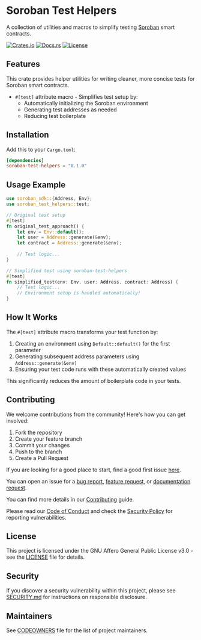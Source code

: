 # Soroban Test Helpers

A collection of utilities and macros to simplify testing [Soroban](https://soroban.stellar.org) smart contracts.

[![Crates.io](https://img.shields.io/crates/v/soroban-test-helpers)](https://crates.io/crates/soroban-test-helpers)
[![Docs.rs](https://docs.rs/soroban-test-helpers/badge.svg)](https://docs.rs/soroban-test-helpers)
[![License](https://img.shields.io/crates/l/soroban-test-helpers)](https://github.com/OpenZeppelin/soroban-helpers/blob/main/LICENSE)

## Features

This crate provides helper utilities for writing cleaner, more concise tests for Soroban smart contracts.

- `#[test]` attribute macro - Simplifies test setup by:
  - Automatically initializing the Soroban environment
  - Generating test addresses as needed
  - Reducing test boilerplate

## Installation

Add this to your `Cargo.toml`:

```toml
[dependencies]
soroban-test-helpers = "0.1.0"
```

## Usage Example

```rust
use soroban_sdk::{Address, Env};
use soroban_test_helpers::test;

// Original test setup
#[test]
fn original_test_approach() {
    let env = Env::default();
    let user = Address::generate(&env);
    let contract = Address::generate(&env);
    
    // Test logic...
}

// Simplified test using soroban-test-helpers
#[test]
fn simplified_test(env: Env, user: Address, contract: Address) {
    // Test logic...
    // Environment setup is handled automatically!
}
```

## How It Works

The `#[test]` attribute macro transforms your test function by:

1. Creating an environment using `Default::default()` for the first parameter
2. Generating subsequent address parameters using `Address::generate(&env)`
3. Ensuring your test code runs with these automatically created values

This significantly reduces the amount of boilerplate code in your tests.

## Contributing

We welcome contributions from the community! Here's how you can get involved:

1. Fork the repository
2. Create your feature branch
3. Commit your changes
4. Push to the branch
5. Create a Pull Request

If you are looking for a good place to start, find a good first issue [here](https://github.com/OpenZeppelin/soroban-helpers/issues?q=is%3Aissue%20is%3Aopen%20label%3Agood-first-issue).

You can open an issue for a [bug report](https://github.com/OpenZeppelin/soroban-helpers/issues/new?assignees=&labels=T-bug%2CS-needs-triage&projects=&template=bug.yml), [feature request](https://github.com/OpenZeppelin/soroban-helpers/issues/new?assignees=&labels=T-feature%2CS-needs-triage&projects=&template=feature.yml), or [documentation request](https://github.com/OpenZeppelin/soroban-helpers/issues/new?assignees=&labels=T-documentation%2CS-needs-triage&projects=&template=docs.yml).

You can find more details in our [Contributing](CONTRIBUTING.md) guide.

Please read our [Code of Conduct](CODE_OF_CONDUCT.md) and check the [Security Policy](SECURITY.md) for reporting vulnerabilities.

## License

This project is licensed under the GNU Affero General Public License v3.0 - see the [LICENSE](LICENSE) file for details.

## Security

If you discover a security vulnerability within this project, please see [SECURITY.md](SECURITY.md) for instructions on responsible disclosure.

## Maintainers

See [CODEOWNERS](CODEOWNERS) file for the list of project maintainers.
